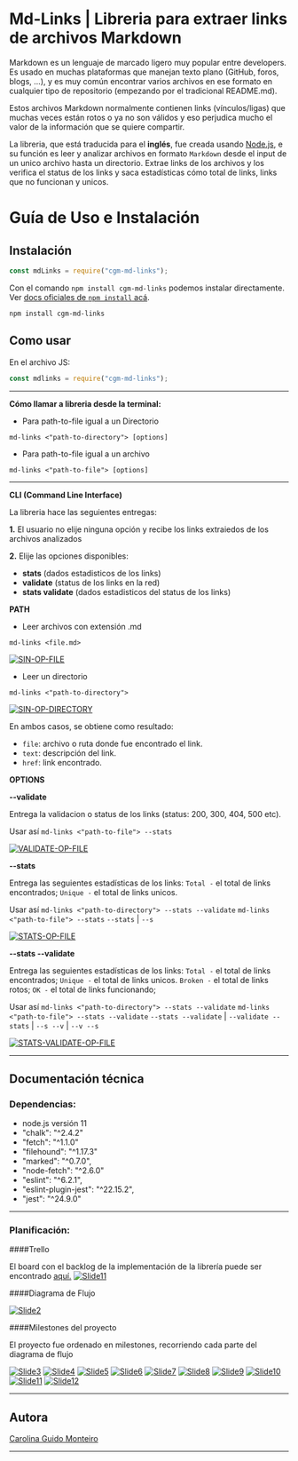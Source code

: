 # Md-Links | Libreria para extraer links de archivos Markdown

Markdown es un lenguaje de marcado ligero muy popular entre developers. Es usado en muchas plataformas que manejan texto plano (GitHub, foros, blogs, ...), y es muy común encontrar varios archivos en ese formato en cualquier tipo de repositorio (empezando por el tradicional README.md).

Estos archivos Markdown normalmente contienen links (vínculos/ligas) que muchas veces están rotos o ya no son válidos y eso perjudica mucho el valor de la información que se quiere compartir.

La libreria, que está traducida para el **inglés**, fue creada usando [Node.js](https://nodejs.org/), e su función es leer y analizar archivos en formato `Markdown` desde el input de un unico archivo hasta un directorio. Extrae links de los archivos y los verifica el status de los links y saca estadísticas cómo total de links, links que no funcionan y unicos.

# Guía de Uso e Instalación

## Instalación

```js
const mdLinks = require("cgm-md-links");
```

Con el comando `npm install cgm-md-links` podemos instalar directamente. Ver [docs oficiales de `npm install` acá](https://docs.npmjs.com/cli/install).

```
npm install cgm-md-links
```

## Como usar

En el archivo JS:

```js
const mdlinks = require("cgm-md-links");
```

---

**Cómo llamar a libreria desde la terminal:**

- Para path-to-file igual a un Directorio

```
md-links <"path-to-directory"> [options]
```

- Para path-to-file igual a un archivo

```
md-links <"path-to-file"> [options]
```

---

**CLI (Command Line Interface)**

La libreria hace las seguientes entregas:

**1.** El usuario no elije ninguna opción y recibe los links extraiedos de los archivos analizados

**2.** Elije las opciones disponibles:

- **stats** (dados estadisticos de los links)
- **validate** (status de los links en la red)
- **stats validate** (dados estadisticos del status de los links)

**PATH**

- Leer archivos con extensión .md

`md-links <file.md>`

<a href="https://ibb.co/vX65CRN"><img src="https://i.ibb.co/8YL3nty/SIN-OP-FILE.png" alt="SIN-OP-FILE" border="0"></a>

- Leer un directorio

`md-links <"path-to-directory">`

<a href="https://ibb.co/KxdF3TL"><img src="https://i.ibb.co/Zz5WkqY/SIN-OP-DIRECTORY.png" alt="SIN-OP-DIRECTORY" border="0"></a>

En ambos casos, se obtiene como resultado:

- `file`: archivo o ruta donde fue encontrado el link.
- `text`: descripción del link.
- `href`: link encontrado.

**OPTIONS**

**--validate**

Entrega la validacion o status de los links (status: 200, 300, 404, 500 etc).

Usar así `md-links <"path-to-file"> --stats`

<a href="https://ibb.co/8KtLrWf"><img src="https://i.ibb.co/3rQ9pDj/VALIDATE-OP-FILE.png" alt="VALIDATE-OP-FILE" border="0"></a>

**--stats**

Entrega las seguientes estadísticas de los links:
`Total -` el total de links encontrados;
`Unique -` el total de links unicos.

Usar así
`md-links <"path-to-directory"> --stats --validate`
`md-links <"path-to-file"> --stats`
`--stats` | `--s`

<a href="https://ibb.co/Y3w8SWv"><img src="https://i.ibb.co/MsQpHhq/STATS-OP-FILE.png" alt="STATS-OP-FILE" border="0"></a>

**--stats --validate**

Entrega las seguientes estadísticas de los links:
`Total -` el total de links encontrados;
`Unique -` el total de links unicos.
`Broken -` el total de links rotos;
`OK -` el total de links funcionando;

Usar así
`md-links <"path-to-directory"> --stats --validate`
`md-links <"path-to-file"> --stats --validate`
`--stats --validate` | `--validate --stats` | `--s --v` | `--v --s`

<a href="https://ibb.co/HDQ1cGs"><img src="https://i.ibb.co/gMCH0tp/STATS-VALIDATE-OP-FILE.png" alt="STATS-VALIDATE-OP-FILE" border="0"></a>

---

## Documentación técnica

### Dependencias:

- node.js versión 11
- "chalk": "^2.4.2"
- "fetch": "^1.1.0"
- "filehound": "^1.17.3"
- "marked": "^0.7.0",
- "node-fetch": "^2.6.0"
- "eslint": "^6.2.1",
- "eslint-plugin-jest": "^22.15.2",
- "jest": "^24.9.0"

---

### Planificación:

####Trello

El board con el backlog de la implementación de la librería puede ser encontrado [aquí.](https://trello.com/b/igGvDu6L)
<a href="https://ibb.co/gWFSKFy"><img src="https://i.ibb.co/JpFvJFn/Slide11.png" alt="Slide11" border="0"></a>

####Diagrama de Flujo

<a href="https://ibb.co/VCpKJ9R"><img src="https://i.ibb.co/myFxbTk/Slide2.png" alt="Slide2" border="0"></a>

####Milestones del proyecto

El proyecto fue ordenado en milestones, recorriendo cada parte del diagrama de flujo

<a href="https://ibb.co/vdFJ7c5"><img src="https://i.ibb.co/8xCjWm3/Slide3.png" alt="Slide3" border="0"></a>
<a href="https://ibb.co/vzVjB3x"><img src="https://i.ibb.co/F7mDW5b/Slide4.png" alt="Slide4" border="0"></a>
<a href="https://ibb.co/FDSXQ8k"><img src="https://i.ibb.co/CHk6jVp/Slide5.png" alt="Slide5" border="0"></a>
<a href="https://ibb.co/dpWj6s5"><img src="https://i.ibb.co/wQ0BCZz/Slide6.png" alt="Slide6" border="0"></a>
<a href="https://ibb.co/9NWFsvK"><img src="https://i.ibb.co/t4D78hj/Slide7.png" alt="Slide7" border="0"></a>
<a href="https://ibb.co/rxxS31L"><img src="https://i.ibb.co/jyy2z1x/Slide8.png" alt="Slide8" border="0"></a>
<a href="https://ibb.co/SVkQ5nP"><img src="https://i.ibb.co/nQX36cb/Slide9.png" alt="Slide9" border="0"></a>
<a href="https://ibb.co/XCPzxPk"><img src="https://i.ibb.co/rwhZ2hf/Slide10.png" alt="Slide10" border="0"></a>
<a href="https://ibb.co/QfPyH9G"><img src="https://i.ibb.co/rmxDpkJ/Slide11.png" alt="Slide11" border="0"></a>
<a href="https://ibb.co/jZTJjwK"><img src="https://i.ibb.co/prxhkKD/Slide12.png" alt="Slide12" border="0"></a>

---

## Autora

[Carolina Guido Monteiro](https://github.com/gisellem22)

---
